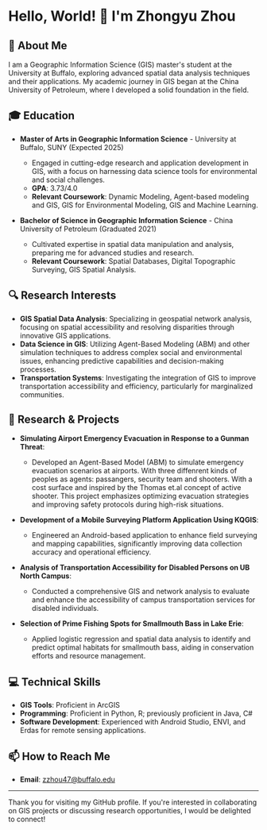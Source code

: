 # Hello, World! 👋 I'm Zhongyu Zhou

## 🌟 About Me
I am a Geographic Information Science (GIS) master's student at the University at Buffalo, exploring advanced spatial data analysis techniques and their applications. My academic journey in GIS began at the China University of Petroleum, where I developed a solid foundation in the field.

## 🎓 Education
- **Master of Arts in Geographic Information Science** - University at Buffalo, SUNY (Expected 2025)
  - Engaged in cutting-edge research and application development in GIS, with a focus on harnessing data science tools for environmental and social challenges.
  - **GPA**: 3.73/4.0
  - **Relevant Coursework**: Dynamic Modeling, Agent-based modeling and GIS, GIS for Environmental Modeling, GIS and Machine Learning.
  
- **Bachelor of Science in Geographic Information Science** - China University of Petroleum (Graduated 2021)
  - Cultivated expertise in spatial data manipulation and analysis, preparing me for advanced studies and research.
  - **Relevant Coursework**: Spatial Databases, Digital Topographic Surveying, GIS Spatial Analysis.

## 🔍 Research Interests
- **GIS Spatial Data Analysis**: Specializing in geospatial network analysis, focusing on spatial accessibility and resolving disparities through innovative GIS applications.
- **Data Science in GIS**: Utilizing Agent-Based Modeling (ABM) and other simulation techniques to address complex social and environmental issues, enhancing predictive capabilities and decision-making processes.
- **Transportation Systems**: Investigating the integration of GIS to improve transportation accessibility and efficiency, particularly for marginalized communities.

## 🚀 Research & Projects
- **Simulating Airport Emergency Evacuation in Response to a Gunman Threat**:
  - Developed an Agent-Based Model (ABM) to simulate emergency evacuation scenarios at airports. With three diffenrent kinds of peoples as agents: passangers, security team and shooters. With a cost surface and inspired by the Thomas et.al concept of active shooter. This project emphasizes optimizing evacuation strategies and improving safety protocols during high-risk situations.
  
- **Development of a Mobile Surveying Platform Application Using KQGIS**:
  - Engineered an Android-based application to enhance field surveying and mapping capabilities, significantly improving data collection accuracy and operational efficiency.

- **Analysis of Transportation Accessibility for Disabled Persons on UB North Campus**:
  - Conducted a comprehensive GIS and network analysis to evaluate and enhance the accessibility of campus transportation services for disabled individuals.

- **Selection of Prime Fishing Spots for Smallmouth Bass in Lake Erie**:
  - Applied logistic regression and spatial data analysis to identify and predict optimal habitats for smallmouth bass, aiding in conservation efforts and resource management.

## 💻 Technical Skills
- **GIS Tools**: Proficient in ArcGIS
- **Programming**: Proficient in Python, R; previously proficient in Java, C#
- **Software Development**: Experienced with Android Studio, ENVI, and Erdas for remote sensing applications.

## 📫 How to Reach Me
- **Email**: [zzhou47@buffalo.edu](mailto:zzhou47@buffalo.edu)

---

Thank you for visiting my GitHub profile. If you're interested in collaborating on GIS projects or discussing research opportunities, I would be delighted to connect!
